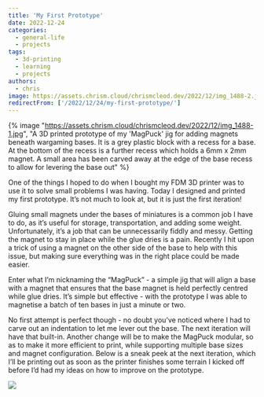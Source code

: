 ```yaml
---
title: 'My First Prototype'
date: 2022-12-24
categories:
  - general-life
  - projects
tags:
  - 3d-printing
  - learning
  - projects
authors:
  - chris
image: https://assets.chrism.cloud/chrismcleod.dev/2022/12/img_1488-2.jpg
redirectFrom: ['/2022/12/24/my-first-prototype/']
---
```


{% image "https://assets.chrism.cloud/chrismcleod.dev/2022/12/img_1488-1.jpg", "A 3D printed prototype of my 'MagPuck' jig for adding magnets beneath wargaming bases. It is a grey plastic block with a recess for a base. At the bottom of the recess is a further recess which holds a 6mm x 2mm magnet. A small area has been carved away at the edge of the base recess to allow for levering the base out" %}

One of the things I hoped to do when I bought my FDM 3D printer was to use it to solve small problems I was having. Today I designed and printed my first prototype. It’s not much to look at, but it is just the first iteration!

Gluing small magnets under the bases of miniatures is a common job I have to do, as it’s useful for storage, transportation, and adding some weight. Unfortunately, it’s a job that can be unnecessarily fiddly and messy. Getting the magnet to stay in place while the glue dries is a pain. Recently I hit upon a trick of using a magnet on the other side of the base to help with this issue, but making sure everything was in the right place could be made easier.

Enter what I’m nicknaming the “MagPuck” - a simple jig that will align a base with a magnet that ensures that the base magnet is held perfectly centred while glue dries. It’s simple but effective - with the prototype I was able to magnetise a batch of ten bases in just a minute or two.

No first attempt is perfect though - no doubt you’ve noticed where I had to carve out an indentation to let me lever out the base. The next iteration will have that built-in. Another change will be to make the MagPuck modular, so as to make it more efficient to print, while supporting multiple base sizes and magnet configuration. Below is a sneak peek at the next iteration, which I’ll be printing out as soon as the printer finishes some terrain I kicked off before I’d had my ideas on how to improve on the prototype.

![](assets/images/Screenshot_20221224_200953-1024x585.png)

